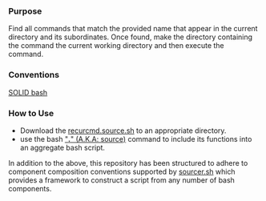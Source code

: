 ### Purpose

Find all commands that match the provided name that appear in the  current directory and its subordinates.  Once found, make the directory containing the command the current working directory and then execute the command.

### Conventions

[SOLID bash](https://github.com/WhisperingChaos/SOLID_Bash)

### How to Use

- Download the [recurcmd.source.sh](./component/recurcmd.source.sh) to an appropriate directory.
- use the bash ["**.**" (A.K.A: source)](https://www.gnu.org/software/bash/manual/bash.html#Bourne-Shell-Builtins) command to include its functions into an aggregate bash script.

In addition to the above, this repository has been structured to adhere to component composition conventions supported by [sourcer.sh](https://github.com/WhisperingChaos/sourcer.sh/blob/master/component/base/sourcer.source.sh) which provides a framework to construct a script from any number of bash components.
